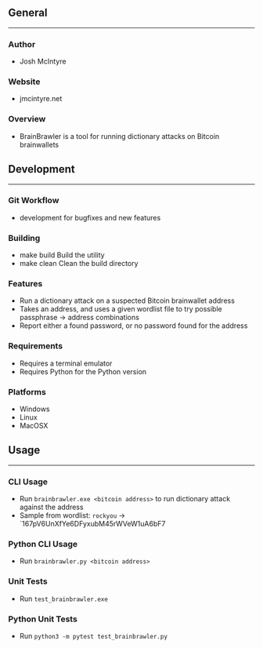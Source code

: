 ## General
____________

### Author
* Josh McIntyre

### Website
* jmcintyre.net

### Overview
* BrainBrawler is a tool for running dictionary attacks on Bitcoin brainwallets

## Development
________________

### Git Workflow
* development for bugfixes and new features

### Building
* make build
Build the utility
* make clean
Clean the build directory

### Features
* Run a dictionary attack on a suspected Bitcoin brainwallet address
* Takes an address, and uses a given wordlist file to try possible passphrase -> address combinations
* Report either a found password, or no password found for the address

### Requirements
* Requires a terminal emulator
* Requires Python for the Python version

### Platforms
* Windows
* Linux
* MacOSX

## Usage
____________

### CLI Usage
* Run `brainbrawler.exe <bitcoin address>` to run dictionary attack against the address
* Sample from wordlist: `rockyou` -> `167pV6UnXfYe6DFyxubM45rWVeW1uA6bF7

### Python CLI Usage
* Run `brainbrawler.py <bitcoin address>`

### Unit Tests
* Run `test_brainbrawler.exe`

### Python Unit Tests
* Run  `python3 -m pytest test_brainbrawler.py`
